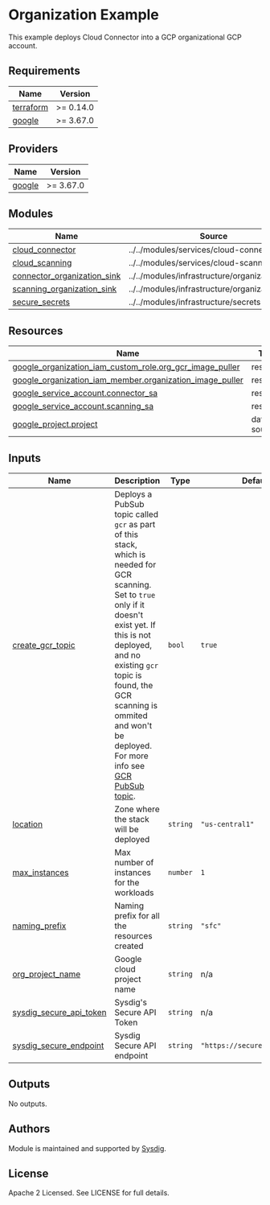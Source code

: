 # Organization Example

This example deploys Cloud Connector into a GCP organizational GCP account.


<!-- BEGINNING OF PRE-COMMIT-TERRAFORM DOCS HOOK -->
## Requirements

| Name | Version |
|------|---------|
| <a name="requirement_terraform"></a> [terraform](#requirement\_terraform) | >= 0.14.0 |
| <a name="requirement_google"></a> [google](#requirement\_google) | >= 3.67.0 |

## Providers

| Name | Version |
|------|---------|
| <a name="provider_google"></a> [google](#provider\_google) | >= 3.67.0 |

## Modules

| Name | Source | Version |
|------|--------|---------|
| <a name="module_cloud_connector"></a> [cloud\_connector](#module\_cloud\_connector) | ../../modules/services/cloud-connector |  |
| <a name="module_cloud_scanning"></a> [cloud\_scanning](#module\_cloud\_scanning) | ../../modules/services/cloud-scanning |  |
| <a name="module_connector_organization_sink"></a> [connector\_organization\_sink](#module\_connector\_organization\_sink) | ../../modules/infrastructure/organization_sink |  |
| <a name="module_scanning_organization_sink"></a> [scanning\_organization\_sink](#module\_scanning\_organization\_sink) | ../../modules/infrastructure/organization_sink |  |
| <a name="module_secure_secrets"></a> [secure\_secrets](#module\_secure\_secrets) | ../../modules/infrastructure/secrets |  |

## Resources

| Name | Type |
|------|------|
| [google_organization_iam_custom_role.org_gcr_image_puller](https://registry.terraform.io/providers/hashicorp/google/latest/docs/resources/organization_iam_custom_role) | resource |
| [google_organization_iam_member.organization_image_puller](https://registry.terraform.io/providers/hashicorp/google/latest/docs/resources/organization_iam_member) | resource |
| [google_service_account.connector_sa](https://registry.terraform.io/providers/hashicorp/google/latest/docs/resources/service_account) | resource |
| [google_service_account.scanning_sa](https://registry.terraform.io/providers/hashicorp/google/latest/docs/resources/service_account) | resource |
| [google_project.project](https://registry.terraform.io/providers/hashicorp/google/latest/docs/data-sources/project) | data source |

## Inputs

| Name | Description | Type | Default | Required |
|------|-------------|------|---------|:--------:|
| <a name="input_create_gcr_topic"></a> [create\_gcr\_topic](#input\_create\_gcr\_topic) | Deploys a PubSub topic called `gcr` as part of this stack, which is needed for GCR scanning. Set to `true` only if it doesn't exist yet. If this is not deployed, and no existing `gcr` topic is found, the GCR scanning is ommited and won't be deployed. For more info see [GCR PubSub topic](https://cloud.google.com/container-registry/docs/configuring-notifications#create_a_topic). | `bool` | `true` | no |
| <a name="input_location"></a> [location](#input\_location) | Zone where the stack will be deployed | `string` | `"us-central1"` | no |
| <a name="input_max_instances"></a> [max\_instances](#input\_max\_instances) | Max number of instances for the workloads | `number` | `1` | no |
| <a name="input_naming_prefix"></a> [naming\_prefix](#input\_naming\_prefix) | Naming prefix for all the resources created | `string` | `"sfc"` | no |
| <a name="input_org_project_name"></a> [org\_project\_name](#input\_org\_project\_name) | Google cloud project name | `string` | n/a | yes |
| <a name="input_sysdig_secure_api_token"></a> [sysdig\_secure\_api\_token](#input\_sysdig\_secure\_api\_token) | Sysdig's Secure API Token | `string` | n/a | yes |
| <a name="input_sysdig_secure_endpoint"></a> [sysdig\_secure\_endpoint](#input\_sysdig\_secure\_endpoint) | Sysdig Secure API endpoint | `string` | `"https://secure.sysdig.com"` | no |

## Outputs

No outputs.
<!-- END OF PRE-COMMIT-TERRAFORM DOCS HOOK -->

## Authors

Module is maintained and supported by [Sysdig](https://github.com/sysdiglabs/terraform-google-cloudvision).

## License

Apache 2 Licensed. See LICENSE for full details.
